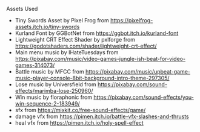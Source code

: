 Assets Used
- Tiny Swords Asset by Pixel Frog from https://pixelfrog-assets.itch.io/tiny-swords
- Kurland Font by GGBotNet from https://ggbot.itch.io/kurland-font
- Lightweight CRT Effect Shader by pxlforge from https://godotshaders.com/shader/lightweight-crt-effect/
- Main menu music by IHateTuesdays from https://pixabay.com/music/video-games-jungle-ish-beat-for-video-games-314073/
- Battle music by MFCC from https://pixabay.com/music/upbeat-game-music-player-console-8bit-background-intro-theme-297305/
- Lose music by Universfield from https://pixabay.com/sound-effects/marimba-lose-250960/
- Win music by floraphonic from https://pixabay.com/sound-effects/you-win-sequence-2-183949/
- sfx from https://mixkit.co/free-sound-effects/game/
- damage vfx from https://pimen.itch.io/battle-vfx-slashes-and-thrusts
- heal vfx from https://pimen.itch.io/holy-spell-effect
